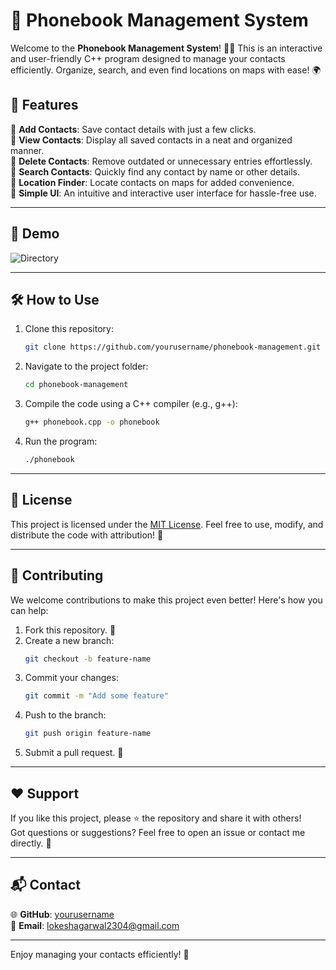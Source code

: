 # 📒 Phonebook Management System

Welcome to the **Phonebook Management System**! 📱✨
This is an interactive and user-friendly C++ program designed to manage your contacts efficiently. Organize, search, and even find locations on maps with ease! 🌍

## 🚀 Features

🔹 **Add Contacts**: Save contact details with just a few clicks.  
🔹 **View Contacts**: Display all saved contacts in a neat and organized manner.  
🔹 **Delete Contacts**: Remove outdated or unnecessary entries effortlessly.  
🔹 **Search Contacts**: Quickly find any contact by name or other details.  
🔹 **Location Finder**: Locate contacts on maps for added convenience.  
🔹 **Simple UI**: An intuitive and interactive user interface for hassle-free use.  

---

## 🎥 Demo

![Directory](https://github.com/user-attachments/assets/0627e4a7-d486-4d54-b070-4390a6ee7699)

---

## 🛠️ How to Use

1. Clone this repository:  
   ```bash
   git clone https://github.com/yourusername/phonebook-management.git
   ```

2. Navigate to the project folder:  
   ```bash
   cd phonebook-management
   ```

3. Compile the code using a C++ compiler (e.g., g++):  
   ```bash
   g++ phonebook.cpp -o phonebook
   ```

4. Run the program:  
   ```bash
   ./phonebook
   ```

---

## 📝 License

This project is licensed under the [MIT License](LICENSE). Feel free to use, modify, and distribute the code with attribution! 💖

---

## 🤝 Contributing

We welcome contributions to make this project even better! Here's how you can help:  

1. Fork this repository. 🍴  
2. Create a new branch:  
   ```bash
   git checkout -b feature-name
   ```
3. Commit your changes:  
   ```bash
   git commit -m "Add some feature"
   ```
4. Push to the branch:  
   ```bash
   git push origin feature-name
   ```
5. Submit a pull request. 🔁

---

## ❤️ Support

If you like this project, please ⭐ the repository and share it with others!  
Got questions or suggestions? Feel free to open an issue or contact me directly. 📨

---

## 📬 Contact

🌐 **GitHub**: [yourusername](https://github.com/lokeshagarwal2304)  
📧 **Email**: lokeshagarwal2304@gmail.com

---

Enjoy managing your contacts efficiently! 🥳
